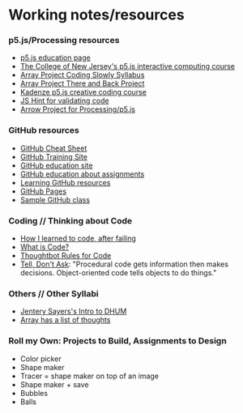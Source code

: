 # Working notes/resources

### p5.js/Processing resources
* [p5.js education page](https://github.com/processing/p5.js/wiki/Education)
* [The College of New Jersey's p5.js interactive computing course](http://coursescript.com/notes/interactivecomputing/index.html)
* [Array Project Coding Slowly Syllabus](http://www.arrayproject.com/content/coding-slowly-intro-basic-programming-processing)
* [Array Project There and Back Project](http://www.arrayproject.com/content/here-there-and-back-again-loops-variables-and-conditionals-processing)
* [Kadenze p5.js creative coding course](https://www.kadenze.com/courses/introduction-to-programming-for-the-visual-arts-with-p5-js)
* [JS Hint for validating code](http://jshint.com/about/)
* [Arrow Project for Processing/p5.js](https://www.youtube.com/watch?v=uc48nO-RofU)

### GitHub resources
* [GitHub Cheat Sheet](https://education.github.com/git-cheat-sheet-education.pdf)
* [GitHub Training Site](https://training.github.com/)
* [GitHub education site](https://education.github.com/)
* [GitHub education about assignments](https://education.github.com/guide/assignments)
* [Learning GitHub resources](https://help.github.com/articles/good-resources-for-learning-git-and-github/)
* [GitHub Pages](https://pages.github.com/)
* [Sample GitHub class](https://github.com/advanced-js)

### Coding // Thinking about Code
* [How I learned to code, after failing](http://www.theatlantic.com/technology/archive/2011/06/how-i-failed-failed-and-finally-succeeded-at-learning-how-to-code/239855/)
* [What is Code?](http://www.bloomberg.com/graphics/2015-paul-ford-what-is-code/)
* [Thoughtbot Rules for Code](https://robots.thoughtbot.com/sandi-metz-rules-for-developers)
* [Tell, Don't Ask](https://pragprog.com/articles/tell-dont-ask): "Procedural code gets information then makes decisions. Object-oriented code tells objects to do things."


### Others // Other Syllabi
* [Jentery Sayers's Intro to DHUM](http://web.uvic.ca/~englblog/150f2015/)
* [Array has a list of thoughts](http://arrayproject.com)

### Roll my Own: Projects to Build, Assignments to Design
* Color picker
* Shape maker
* Tracer = shape maker on top of an image
* Shape maker + save
* Bubbles
* Balls
